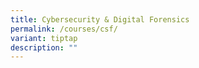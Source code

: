 ```yaml
---
title: Cybersecurity & Digital Forensics
permalink: /courses/csf/
variant: tiptap
description: ""
---
```

